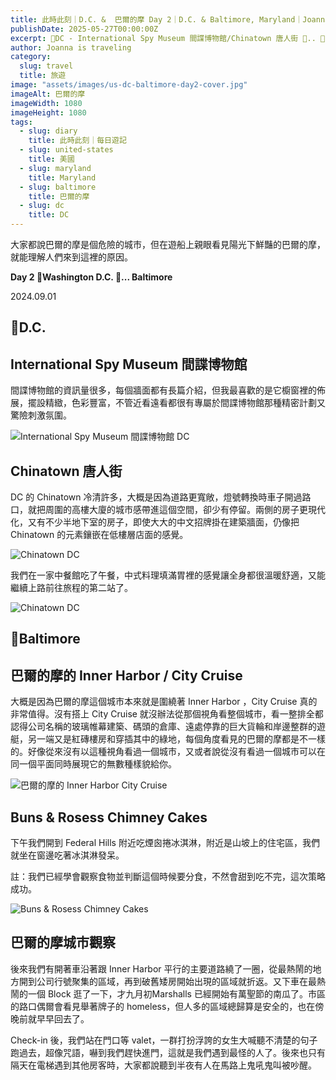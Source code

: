 ```yaml
---
title: 此時此刻｜D.C. &  巴爾的摩 Day 2｜D.C. & Baltimore, Maryland｜Joanna is traveling
publishDate: 2025-05-27T00:00:00Z
excerpt: 📍DC - International Spy Museum 間諜博物館/Chinatown 唐人街 🚗.. 📍巴爾的摩 - Inner Harbor City Cruise/Buns & Rosess Chimney Cakes 煙囪捲冰淇淋
author: Joanna is traveling
category:
  slug: travel
  title: 旅遊
image: "assets/images/us-dc-baltimore-day2-cover.jpg"
imageAlt: 巴爾的摩
imageWidth: 1080
imageHeight: 1080
tags:
  - slug: diary
    title: 此時此刻｜每日遊記
  - slug: united-states
    title: 美國
  - slug: maryland
    title: Maryland
  - slug: baltimore
    title: 巴爾的摩
  - slug: dc
    title: DC
---
```

大家都說巴爾的摩是個危險的城市，但在遊船上親眼看見陽光下鮮豔的巴爾的摩，就能理解人們來到這裡的原因。

**Day 2 📍Washington D.C. 🚗... Baltimore**

2024.09.01

## 📍D.C.

## International Spy Museum 間諜博物館
間諜博物館的資訊量很多，每個牆面都有長篇介紹，但我最喜歡的是它櫥窗裡的佈展，擺設精緻，色彩豐富，不管近看遠看都很有專屬於間諜博物館那種精密計劃又驚險刺激氛圍。

![International Spy Museum 間諜博物館 DC](/images/us-dc-baltimore-day2/us-dc-baltimore-day2-2.jpg)

## Chinatown 唐人街

DC 的 Chinatown 冷清許多，大概是因為道路更寬敞，燈號轉換時車子開過路口，就把周圍的高樓大廈的城市感帶進這個空間，卻少有停留。兩側的房子更現代化，又有不少半地下室的房子，即使大大的中文招牌掛在建築牆面，仍像把 Chinatown 的元素鑲嵌在低樓層店面的感覺。

![Chinatown DC](/images/us-dc-baltimore-day2/us-dc-baltimore-day2-3.jpg)

我們在一家中餐館吃了午餐，中式料理填滿胃裡的感覺讓全身都很溫暖舒適，又能繼續上路前往旅程的第二站了。

![Chinatown DC](/images/us-dc-baltimore-day2/us-dc-baltimore-day2-4.jpg)

## 📍Baltimore

## 巴爾的摩的 Inner Harbor / City Cruise

大概是因為巴爾的摩這個城市本來就是圍繞著 Inner Harbor ，City Cruise 真的非常值得。沒有搭上 City Cruise 就沒辦法從那個視角看整個城市，看一整排全都認得公司名稱的玻璃帷幕建築、碼頭的倉庫、遠處停靠的巨大貨輪和岸邊整群的遊艇，另一端又是紅磚樓房和穿插其中的綠地，每個角度看見的巴爾的摩都是不一樣的。好像從來沒有以這種視角看過一個城市，又或者說從沒有看過一個城市可以在同一個平面同時展現它的無數種樣貌給你。

![巴爾的摩的 Inner Harbor City Cruise](/images/us-dc-baltimore-day2/us-dc-baltimore-day2-5.jpg)

## Buns & Rosess Chimney Cakes

下午我們開到 Federal Hills 附近吃煙囪捲冰淇淋，附近是山坡上的住宅區，我們就坐在窗邊吃著冰淇淋發呆。

註：我們已經學會觀察食物並判斷這個時候要分食，不然會甜到吃不完，這次策略成功。

![Buns & Rosess Chimney Cakes](/images/us-dc-baltimore-day2/us-dc-baltimore-day2-6.png)

## 巴爾的摩城市觀察

後來我們有開著車沿著跟 Inner Harbor 平行的主要道路繞了一圈，從最熱鬧的地方開到公司行號聚集的區域，再到破舊矮房開始出現的區域就折返。又下車在最熱鬧的一個 Block 逛了一下，才九月初Marshalls 已經開始有萬聖節的南瓜了。市區的路口偶爾會看見舉著牌子的 homeless，但人多的區域總歸算是安全的，也在傍晚前就早早回去了。

Check-in 後，我們站在門口等 valet，一群打扮浮誇的女生大喊聽不清楚的句子跑過去，超像咒語，嚇到我們趕快進門，這就是我們遇到最怪的人了。後來也只有隔天在電梯遇到其他房客時，大家都說聽到半夜有人在馬路上鬼吼鬼叫被吵醒。